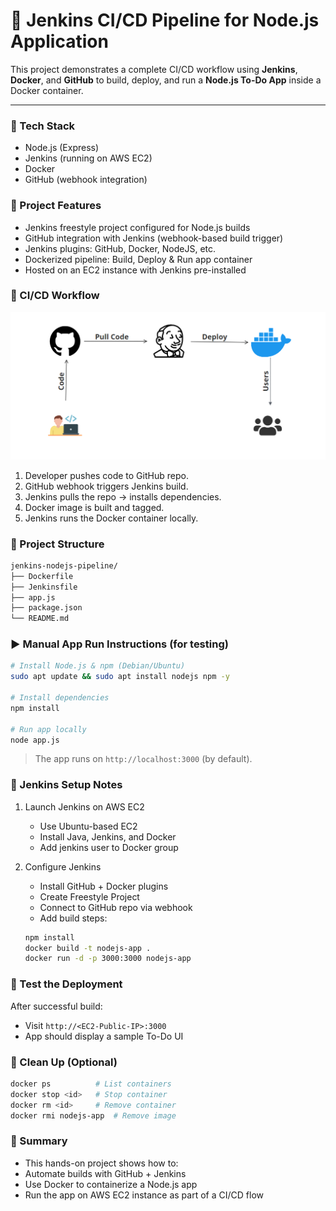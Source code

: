 # 🚀 Jenkins CI/CD Pipeline for Node.js Application

This project demonstrates a complete CI/CD workflow using **Jenkins**, **Docker**, and **GitHub** to build, deploy, and run a **Node.js To-Do App** inside a Docker container.

---

### 🧱 Tech Stack

- Node.js (Express)
- Jenkins (running on AWS EC2)
- Docker
- GitHub (webhook integration)


### 🔧 Project Features

- Jenkins freestyle project configured for Node.js builds
- GitHub integration with Jenkins (webhook-based build trigger)
- Jenkins plugins: GitHub, Docker, NodeJS, etc.
- Dockerized pipeline: Build, Deploy & Run app container
- Hosted on an EC2 instance with Jenkins pre-installed


### 🔄 CI/CD Workflow

![Process Flow](https://github.com/ahsan598/devops-project-1/blob/main/workflow.png)

1. Developer pushes code to GitHub repo.
2. GitHub webhook triggers Jenkins build.
3. Jenkins pulls the repo → installs dependencies.
4. Docker image is built and tagged.
5. Jenkins runs the Docker container locally.


### 📁 Project Structure

```sh
jenkins-nodejs-pipeline/
├── Dockerfile
├── Jenkinsfile
├── app.js
├── package.json
└── README.md
```


### ▶️ Manual App Run Instructions (for testing)

```sh
# Install Node.js & npm (Debian/Ubuntu)
sudo apt update && sudo apt install nodejs npm -y

# Install dependencies
npm install

# Run app locally
node app.js
```

> The app runs on `http://localhost:3000` (by default).


### 📌 Jenkins Setup Notes

1. Launch Jenkins on AWS EC2
   - Use Ubuntu-based EC2
   - Install Java, Jenkins, and Docker
   - Add jenkins user to Docker group

2. Configure Jenkins
   - Install GitHub + Docker plugins
   - Create Freestyle Project
   - Connect to GitHub repo via webhook
   - Add build steps:
    ```bash
    npm install
    docker build -t nodejs-app .
    docker run -d -p 3000:3000 nodejs-app
    ```

### 🧪 Test the Deployment

After successful build:
   - Visit `http://<EC2-Public-IP>:3000`
   - App should display a sample To-Do UI


### 🧹 Clean Up (Optional)

```sh
docker ps          # List containers
docker stop <id>   # Stop container
docker rm <id>     # Remove container
docker rmi nodejs-app  # Remove image
```


### 🏁 Summary

- This hands-on project shows how to:
- Automate builds with GitHub + Jenkins
- Use Docker to containerize a Node.js app
- Run the app on AWS EC2 instance as part of a CI/CD flow